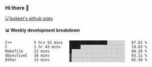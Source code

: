 ### Hi there 👋
[![bokket's github stats](https://github-readme-stats.vercel.app/api?username=bokket&show_icons=true&count_private=true)](https://github.com/anuraghazra/github-readme-stats)

#### :bar_chart: Weekly development breakdown
<!--START_SECTION:waka-->
```text
C++          5 hrs 52 mins   █████████████████░░░░░░░░   67.62 % 
C            1 hr 43 mins    █████░░░░░░░░░░░░░░░░░░░░   19.83 % 
Makefile     22 mins         █░░░░░░░░░░░░░░░░░░░░░░░░   04.26 % 
ObjectiveC   16 mins         ▓░░░░░░░░░░░░░░░░░░░░░░░░   03.11 % 
Other        13 mins         ▓░░░░░░░░░░░░░░░░░░░░░░░░   02.50 % 
```
<!--END_SECTION:waka-->
